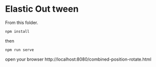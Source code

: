 # Elastic Out tween

From this folder.

```bash
npm install
```

then

```bash
npm run serve
```

open your browser http://localhost:8080/combined-position-rotate.html